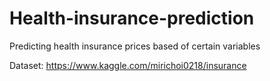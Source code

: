 # Health-insurance-prediction
Predicting health insurance prices based of certain variables


Dataset: https://www.kaggle.com/mirichoi0218/insurance
